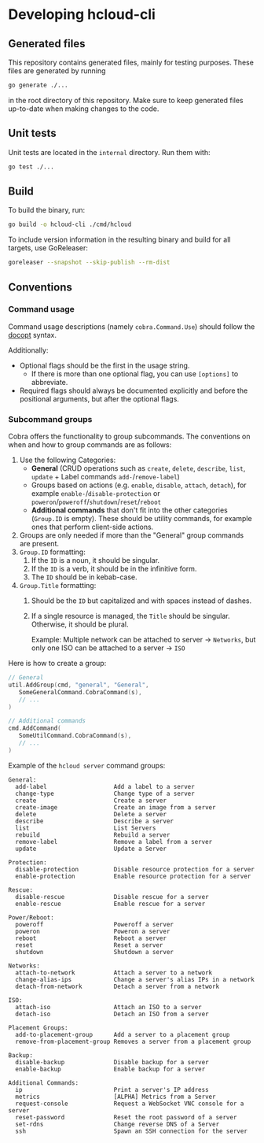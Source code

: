 # Developing hcloud-cli

## Generated files

This repository contains generated files, mainly for testing purposes. These files are generated by running

```sh
go generate ./...
```

in the root directory of this repository. Make sure to keep generated files up-to-date
when making changes to the code.

## Unit tests

Unit tests are located in the `internal` directory. Run them with:

```sh
go test ./...
```

## Build

To build the binary, run:

```sh
go build -o hcloud-cli ./cmd/hcloud
```

To include version information in the resulting binary and build for all targets, use GoReleaser:

```sh
goreleaser --snapshot --skip-publish --rm-dist
```

## Conventions

### Command usage

Command usage descriptions (namely `cobra.Command.Use`) should follow the [docopt](http://docopt.org/) syntax.

Additionally:
- Optional flags should be the first in the usage string.
  - If there is more than one optional flag, you can use `[options]` to abbreviate.
- Required flags should always be documented explicitly and before the positional arguments, but after the 
  optional flags.

### Subcommand groups

Cobra offers the functionality to group subcommands. The conventions on when and how to group commands are as follows:

1. Use the following Categories:
    - **General** (CRUD operations such as `create`, `delete`, `describe`, `list`, `update` + Label
      commands `add-`/`remove-label`)
    - Groups based on actions (e.g. `enable`, `disable`, `attach`, `detach`), for example `enable-`/`disable-protection`
      or `poweron`/`poweroff`/`shutdown`/`reset`/`reboot`
    - **Additional commands** that don't fit into the other categories (`Group.ID` is empty). These should be
      utility commands, for example ones that perform client-side actions.
2. Groups are only needed if more than the "General" group commands are present.
3. `Group.ID` formatting:
    1. If the `ID` is a noun, it should be singular.
    2. If the `ID` is a verb, it should be in the infinitive form.
    3. The `ID` should be in kebab-case.
4. `Group.Title` formatting:
    1. Should be the `ID` but capitalized and with spaces instead of dashes.
    2. If a single resource is managed, the `Title` should be singular. Otherwise, it should be plural.

       Example: Multiple network can be attached to server -> `Networks`, but only one ISO can be attached to a server -> `ISO`

Here is how to create a group:

```go
// General
util.AddGroup(cmd, "general", "General",
   SomeGeneralCommand.CobraCommand(s),
   // ...
)

// Additional commands
cmd.AddCommand(
   SomeUtilCommand.CobraCommand(s),
   // ...
)
```

Example of the `hcloud server` command groups:

```
General:
  add-label                   Add a label to a server
  change-type                 Change type of a server
  create                      Create a server
  create-image                Create an image from a server
  delete                      Delete a server
  describe                    Describe a server
  list                        List Servers
  rebuild                     Rebuild a server
  remove-label                Remove a label from a server
  update                      Update a Server

Protection:
  disable-protection          Disable resource protection for a server
  enable-protection           Enable resource protection for a server

Rescue:
  disable-rescue              Disable rescue for a server
  enable-rescue               Enable rescue for a server

Power/Reboot:
  poweroff                    Poweroff a server
  poweron                     Poweron a server
  reboot                      Reboot a server
  reset                       Reset a server
  shutdown                    Shutdown a server

Networks:
  attach-to-network           Attach a server to a network
  change-alias-ips            Change a server's alias IPs in a network
  detach-from-network         Detach a server from a network

ISO:
  attach-iso                  Attach an ISO to a server
  detach-iso                  Detach an ISO from a server

Placement Groups:
  add-to-placement-group      Add a server to a placement group
  remove-from-placement-group Removes a server from a placement group

Backup:
  disable-backup              Disable backup for a server
  enable-backup               Enable backup for a server

Additional Commands:
  ip                          Print a server's IP address
  metrics                     [ALPHA] Metrics from a Server
  request-console             Request a WebSocket VNC console for a server
  reset-password              Reset the root password of a server
  set-rdns                    Change reverse DNS of a Server
  ssh                         Spawn an SSH connection for the server
```
